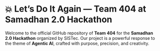 # 💥 Let’s Do It Again — Team 404 at Samadhan 2.0 Hackathon

Welcome to the official GitHub repository of **Team 404** for the **Samadhan 2.0 Hackathon** organized by SISTec. Our project is a powerful response to the theme of **Agentic AI**, crafted with purpose, precision, and creativity.

